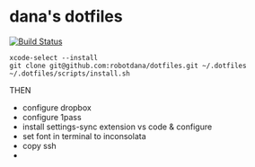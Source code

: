 # dana's dotfiles

[![Build Status](https://travis-ci.com/robotdana/dotfiles.svg?branch=master)](https://travis-ci.com/robotdana/dotfiles)


```
xcode-select --install
git clone git@github.com:robotdana/dotfiles.git ~/.dotfiles
~/.dotfiles/scripts/install.sh
```

THEN
- configure dropbox
- configure 1pass
- install settings-sync extension vs code & configure
- set font in terminal to inconsolata
- copy ssh
-
